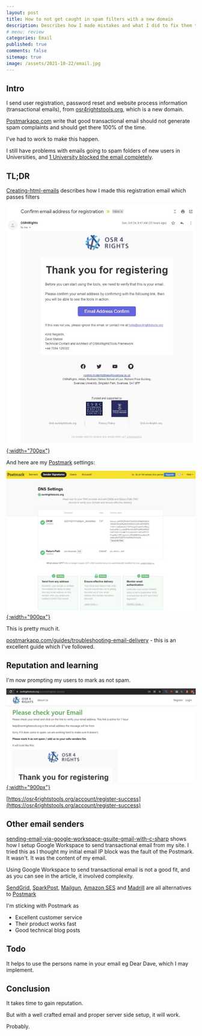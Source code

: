 ```yaml
---
layout: post
title: How to not get caught in spam filters with a new domain
description: Describes how I made mistakes and what I did to fix them to get transactional email flowing past spam filters. Get the server side right, and have professional emails! And it should work. Probably. Fingers crossed.
# menu: review
categories: Email 
published: true 
comments: false     
sitemap: true
image: /assets/2021-10-22/email.jpg
---
```

<!-- [![alt text](/assets/2021-08-04/local.jpg "local")](/assets/2021-08-04/local.jpg) -->
<!-- [![alt text](/assets/2021-10-07/http2b.png "http2"){:width="200px"}](/assets/2021-10-07/http2b.png) -->

## Intro

I send user registration, password reset and website process information (transactional emails), from [osr4rightstools.org](https://osr4rightstools.org/), which is a new domain.


[Postmarkapp.com](https://postmarkapp.com/blog/good-transactional-emails-should-not-generate-spam-compl) write that good transactional email should not generate spam complaints and should get there 100% of the time.

I've had to work to make this happen.

I still have problems with emails going to spam folders of new users in Universities, and [1 University blocked the email completely](/2021/10/15/email-IP-block-barracuda).

## TL;DR

[Creating-html-emails](/2021/10/22/creating-html-emails) describes how I made this registration email which passes filters

[![alt text](/assets/2021-10-22/email.jpg "email"){:width="700px"}](/assets/2021-10-22/email.jpg)

And here are my [Postmark](https://postmarkapp.com/) settings:

[![alt text](/assets/2021-10-18/postmark.jpg "postmark"){:width="900px"}](/assets/2021-10-18/postmark.jpg)

This is pretty much it.

[postmarkapp.com/guides/troubleshooting-email-delivery](https://postmarkapp.com/guides/troubleshooting-email-delivery) - this is an excellent guide which I've followed.

## Reputation and learning

I'm now prompting my users to mark as not spam.

[![alt text](/assets/2021-10-18/please-check.jpg "check"){:width="900px"}](/assets/2021-10-18/please-check.jpg)

[https://osr4rightstools.org/account/register-success](https://osr4rightstools.org/account/register-success)

## Other email senders

[sending-email-via-google-workspace-gsuite-gmail-with-c-sharp](/2021/10/17/sending-email-via-google-workspace-gsuite-gmail-with-c-sharp) shows how I setup Google Workspace to send transactional email from my site. I tried this as I thought my initial email IP block was the fault of the Postmark. It wasn't. It was the content of my email.

Using Google Workspace to send transactional email is not a good fit, and as you can see in the article, it involved complexity.

[SendGrid](https://sendgrid.com/), [SparkPost](https://sparkpost.com), [Mailgun](https://mailgun.com/), [Amazon SES](https://aws.amazon.com/ses/) and [Madrill](https://mailchimp.com/features/transactional-email/) are all alternatives to [Postmark](https://postmarkapp.com/)

I'm sticking with Postmark as

- Excellent customer service
- Their product works fast
- Good technical blog posts


## Todo

It helps to use the persons name in your email eg Dear Dave, which I may implement.

## Conclusion

It takes time to gain reputation.

But with a well crafted email and proper server side setup, it will work.

Probably.

<!-- 

## Inbound Email

I use my DNSimple (DNS Provider) for email forwarding so help@osr4rightstools.org goes to my work email.


## OLD Information

Below is my foray into use Gmail for transactional emai processing which I reverted out of:

## Gmail caught in Spam

Here was my initial email try which was caught in spam:

[![alt text](/assets/2021-10-18/spam.jpg "less")](/assets/2021-10-18/spam.jpg)

Email is from me - dave@osr4rightstools.org. 

Email is routed through Google Workspace SMTP from the website osr4rightstools.org 

Email is to: davemateer@gmail.com

I could report not spam this, but a first time user wouldn't know to do this. 

## Gmail not Spam

[![alt text](/assets/2021-10-18/notspam.jpg "less")](/assets/2021-10-18/notspam.jpg)

This was promising as wasn't caught in spam filter. However had no link in it.

[![alt text](/assets/2021-10-18/signed.jpg "less")](/assets/2021-10-18/signed.jpg)

Notice it was signed by Google so DKIM / DMARC not setup yet for the osr4rights.org domain

[![alt text](/assets/2021-10-18/signed2.jpg "less")](/assets/2021-10-18/signed2.jpg)

A day later when DKIM / DMARC had been setup.



## Outlook caught in Junk

[![alt text](/assets/2021-10-18/outlookjunk.jpg "less")](/assets/2021-10-18/outlookjunk.jpg)

Outlook putting into junk folder

Event with DKIM / DMARC on, it is still going to junk, and we can see the message headers:

[![alt text](/assets/2021-10-18/source.jpg "less")](/assets/2021-10-18/source.jpg)

We can analyse the headers via [https://toolbox.googleapps.com/apps/messageheader/analyzeheader](https://toolbox.googleapps.com/apps/messageheader/analyzeheader)


[![alt text](/assets/2021-10-18/analyze.jpg "less")](/assets/2021-10-18/analyze.jpg)

Which doesn't give us any clues.

[https://docs.microsoft.com/en-us/microsoft-365/security/office-365-security/anti-spam-message-headers?view=o365-worldwide](https://docs.microsoft.com/en-us/microsoft-365/security/office-365-security/anti-spam-message-headers?view=o365-worldwide)

[https://mha.azurewebsites.net/](https://mha.azurewebsites.net/) Microsoft header analyser.

Thankfuly sending from the Gmail GUI to penhemingway@outlook.com gets put into the junk too 

[![alt text](/assets/2021-10-18/test11.jpg "less")](/assets/2021-10-18/test11.jpg)

After setting up DKIM and DMARC this email got through to outlook.

Interestingly the same email did not get through to an email on sussex.ac.uk (who use Office365)

I now suspect it is down to the message content.

## Google Advice

[https://support.google.com/mail/answer/81126?hl=en](https://support.google.com/mail/answer/81126?hl=en) official guidance and a good checklist

[https://toolbox.googleapps.com/apps/checkmx/](https://toolbox.googleapps.com/apps/checkmx/) Handy MX checker

[![alt text](/assets/2021-10-18/checkmx.jpg "less")](/assets/2021-10-18/checkmx.jpg)

[https://blogs-on-gmail.blogspot.com/2019/06/spamhandling.html](https://blogs-on-gmail.blogspot.com/2019/06/spamhandling.html)

## Content of the message

I've setup the server side ie 
- SPF record
- DKIM signing
- DMARC record set to quarantine and reports coming directly to dave@
- Mail delivery by Google Workspace so should be trusted

So now we need to look at content

- Don't mix different types of content eg don't include content about promotions in purchase receipt messages
- Make it not spammy and good content
- Look good?

Well my first email to a new user is their confirmation of email address.

Rather than getting into the complexity of HTML email, I'd like to test with a plain text (it is html) email like this to get the content correct.

[![alt text](/assets/2021-10-18/textemail.jpg "less")](/assets/2021-10-18/textemail.jpg)

- This got to davemateer@gmail.com
- Was reported junk to penhemingway@outlook.com
- Was reported junk to xxx@sussex.ac.uk


### HTML Content

[https://github.com/leemunroe/responsive-html-email-template](https://github.com/leemunroe/responsive-html-email-template) I've used this template in the past.


## Server Side

[https://toolbox.googleapps.com/apps/checkmx/](https://toolbox.googleapps.com/apps/checkmx/) Handy MX checker

[https://mxtoolbox.com/](https://mxtoolbox.com/) - checks the dmarc policy
sr4rights

[https://hunter.io/email-verifier](https://hunter.io/email-verifier) - checks to see if an email address is valid. From this I'm turning off my catch all.

## SPF Record

[https://support.google.com/a/answer/10684623](https://support.google.com/a/answer/10684623)

Added a TXT record

`v=spf1 include:_spf.google.com ~all`

## Setup DKIM 

Domain Keys Identified Mail (DKIM) is to help prevent spoofing on outgoing messages.

Need to wait 24-72 hours after setting up a Gmail account before can do this.

[https://support.google.com/a/topic/2752442?hl=en&ref_topic=9061731](https://support.google.com/a/topic/2752442?hl=en&ref_topic=9061731) instructions here

[https://admin.google.com/AdminHome#AppDetails:service=email](https://admin.google.com/AdminHome#AppDetails:service=email) Setup here

[![alt text](/assets/2021-10-18/dkim.jpg "less")](/assets/2021-10-18/dkim.jpg)

Essentially it is adding a TXT record to DNS.

## DMARC

[https://support.google.com/a/answer/2466580?hl=en&ref_topic=2759254](https://support.google.com/a/answer/2466580?hl=en&ref_topic=2759254) about DMARC.

Domain-based Mesage Authentication, Reporting, and Conformance (DMARC) is a standard email authentication method.

DMARC is always used with DKIM and SPF

[https://support.google.com/a/answer/10032674](https://support.google.com/a/answer/10032674) before you set up DMARC

[https://toolbox.googleapps.com/apps/main/](https://toolbox.googleapps.com/apps/main/) google admin toolbox

### 1. Start with a Relaxed DMARC Policy

Add a TXT record `_dmarc.osr4rightstools.org` with the policy:

`v=DMARC1; p=none; rua=mailto:dmarc-reports@osr4rightstools.org`

I need a catchall email 

Every mail server that gets mail from your domain sends daily reports to dmarc-reports@osr4rightstools.org

### 2. Quarantine messages

[https://mxtoolbox.com/](https://mxtoolbox.com/) - checks the dmarc policy. From here I got:

"This Warning indicates that the DMARC record for this domain is not currently protected against phishing and spoofing threats. To resolve this Warning you will need to set a Quarantine or Reject policy on the domain's DMARC record. Setting a Quarantine or Reject value will prevent fraudsters from spoofing the domain as mail servers will Quarantine or Reject messages that fail authentication tests.

*Note: It is advised to not set a Quarantine or Reject policy until you have evaluated your DMARC reports to make sure you don't have any legitimate senders that have email delivery problems."

So I'm not worried about this as have no legitimate senders from osr4rightstools.org apart from myself.

`v=DMARC1; p=quarantine; rua=mailto:dmarc-reports@osr4rightstools.org`

### 3. Reject all unauthenticated messages

`v=DMARC1; p=reject; rua=mailto:dmarc-reports@osr4rightstools.org`

I've changed my record to mail reports to dave@osr4rightstools.org so I don't have a catch-all email, nor do I need another user dmarc-reports@ setup on Google Workspace.




### Setting up a Catch-all 

I've decided not to setup a catch-all currently to follow best practise. 

[https://support.google.com/a/answer/6297084#delivery&zippy=%2Cstep-create-or-edit-the-name-of-the-route%2Cstep-specify-what-happens-to-the-messages](https://support.google.com/a/answer/6297084#delivery&zippy=%2Cstep-create-or-edit-the-name-of-the-route%2Cstep-specify-what-happens-to-the-messages)

[![alt text](/assets/2021-10-18/catchall.jpg "less")](/assets/2021-10-18/catchall.jpg)

[https://admin.google.com/ac/apps/gmail/routing](https://admin.google.com/ac/apps/gmail/routing) go to admin.google.com, apps, gmail, routing (not default routing)





## Postmaster Tools

[https://postmaster.google.com/](https://postmaster.google.com/) - see what the outbound spam rate. This will be interesting in the future seeing what emails are having problems being sent from osr4rightstools.org

[https://stackoverflow.com/questions/63222298/google-postmaster-tools-no-data-to-display-message](https://stackoverflow.com/questions/63222298/google-postmaster-tools-no-data-to-display-message) however the tools are not well thought of.


## Who gets it right?

A stragtegy could be to take sign up emails or password emails that get through all spam filtes and copy them. To see how they perform.

[mxtoolbox.com](https://mxtoolbox.com) - they have an unsubscribe link (header)

[![alt text](/assets/2021-10-18/mxtoolbox.jpg "less")](/assets/2021-10-18/mxtoolbox.jpg)


## Safe Browsing

[https://transparencyreport.google.com/safe-browsing/](https://transparencyreport.google.com/safe-browsing/)

osr4rightstools.org - no available data

osr4rights.org - no unsafe content found (26th OCt 2020)


[https://search.google.com/search-console](https://search.google.com/search-console) - to verify it is a safe property.







## Delete unnecessary TXT records

Done this as was a warning.

## Reverse DNS record

Verify the sending server PTR record.

[https://intodns.com/](https://intodns.com/) - from here it looks like we don't need a reverse DNS for the webserver. It is purely for the SMTP server which is hosted by google. 

## Message-ID header

We do have a message-id when sending through Workspace






[https://support.google.com/mail/answer/1366858?hl=en&expand=5](https://support.google.com/mail/answer/1366858?hl=en&expand=5)


If you see a question mark next to the sender's name, the message isn't authenticated. -->

<!-- 
"Services in Azure use IP addresses assigned by Azure and owned by Microsoft. These reverse DNS records (PTR records) must be created in the corresponding Microsoft-owned reverse DNS lookup zones"

[https://docs.microsoft.com/en-us/azure/dns/dns-reverse-dns-for-azure-services](https://docs.microsoft.com/en-us/azure/dns/dns-reverse-dns-for-azure-services) configuring in Azure

```bash
# public IP and associate with the given DNS name
# Basic or Standard for the ip-sku
# Reverse DNS to help with emails
# https://docs.microsoft.com/en-us/azure/dns/dns-reverse-dns-for-azure-services
az network public-ip create \
    --resource-group ${rg} \
    --name ${publicIPName} \
    --sku Standard \
    --zone 1 \
    --dns-name ${dnsname} \
    --reverse-fqdn ${dnsname}.westeurope.cloudapp.azure.com
```

[https://www.debouncer.com/reverse-dns-check](https://www.debouncer.com/reverse-dns-check) is a good place to check.

"Computer networks use the DNS to determine the IP address associated with a domain name. This process is also known as forward DNS resolution. Reverse DNS lookup is the inverse process of this, the resolution of an IP address to its designated domain name.

While receiving an email message, a mail server may try to attempt reverse IP lookup. If PTR record lookup fails (no PTR record) or PTR record is not forward confirmed or looks like generic, the message may be marked as spam or rejected."

[https://hackertarget.com/reverse-dns-lookup/](https://hackertarget.com/reverse-dns-lookup/) another checker -->
